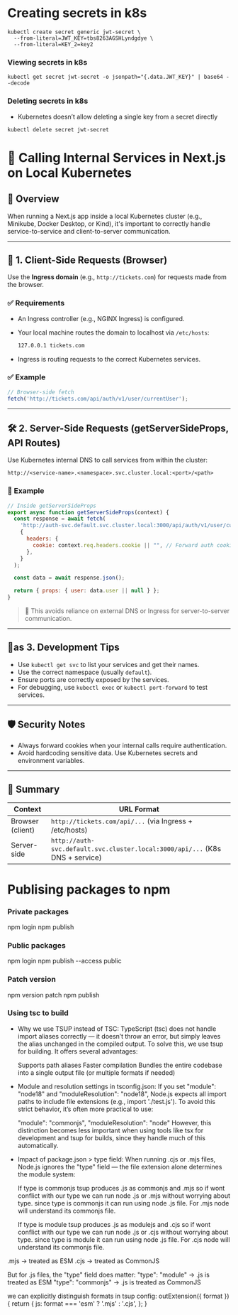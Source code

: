 # Creating secrets in k8s

```
kubectl create secret generic jwt-secret \
  --from-literal=JWT_KEY=tbs8263AGSHLyndgdye \
  --from-literal=KEY_2=key2
```

### Viewing secrets in k8s

```
kubectl get secret jwt-secret -o jsonpath="{.data.JWT_KEY}" | base64 --decode
``` 

### Deleting secrets in k8s
- Kubernetes doesn’t allow deleting a single key from a secret directly 

```
kubectl delete secret jwt-secret
``` 

# 📘 Calling Internal Services in Next.js on Local Kubernetes

## 📜 Overview

When running a Next.js app inside a local Kubernetes cluster (e.g., Minikube, Docker Desktop, or Kind), it's important to correctly handle service-to-service and client-to-server communication.

---

## 🧱 1. Client-Side Requests (Browser)

Use the **Ingress domain** (e.g., `http://tickets.com`) for requests made from the browser.

### ✅ Requirements

* An Ingress controller (e.g., NGINX Ingress) is configured.

* Your local machine routes the domain to localhost via `/etc/hosts`:

  ```bash
  127.0.0.1 tickets.com
  ```

* Ingress is routing requests to the correct Kubernetes services.

### ✅ Example

```js
// Browser-side fetch
fetch('http://tickets.com/api/auth/v1/user/currentUser');
```

---

## 🛠️ 2. Server-Side Requests (getServerSideProps, API Routes)

Use Kubernetes internal DNS to call services from within the cluster:

```
http://<service-name>.<namespace>.svc.cluster.local:<port>/<path>
```

### 🔧 Example

```js
// Inside getServerSideProps
export async function getServerSideProps(context) {
  const response = await fetch(
    'http://auth-svc.default.svc.cluster.local:3000/api/auth/v1/user/currentUser',
    {
      headers: {
        cookie: context.req.headers.cookie || "", // Forward auth cookies
      },
    }
  );

  const data = await response.json();

  return { props: { user: data.user || null } };
}
```

> 🔄 This avoids reliance on external DNS or Ingress for server-to-server communication.

---

## 🧺as 3. Development Tips

* Use `kubectl get svc` to list your services and get their names.
* Use the correct namespace (usually `default`).
* Ensure ports are correctly exposed by the services.
* For debugging, use `kubectl exec` or `kubectl port-forward` to test services.

---

## 🛡️ Security Notes

* Always forward cookies when your internal calls require authentication.
* Avoid hardcoding sensitive data. Use Kubernetes secrets and environment variables.

---

## 🧵 Summary

| Context          | URL Format                                                                   |
| ---------------- | ---------------------------------------------------------------------------- |
| Browser (client) | `http://tickets.com/api/...` (via Ingress + /etc/hosts)                      |
| Server-side      | `http://auth-svc.default.svc.cluster.local:3000/api/...` (K8s DNS + service) |

# Publising packages to npm

### Private packages
npm login
npm publish

### Public packages
npm login
npm publish --access public

### Patch version
npm version patch
npm publish

### Using tsc to build
- Why we use TSUP instead of TSC:
  TypeScript (tsc) does not handle import aliases correctly — it doesn’t throw an error, but simply leaves the alias unchanged in the compiled output.
  To solve this, we use tsup for building. It offers several advantages:

  Supports path aliases
  Faster compilation
  Bundles the entire codebase into a single output file (or multiple formats if needed)

- Module and resolution settings in tsconfig.json:
  If you set "module": "node18" and "moduleResolution": "node18", Node.js expects all import paths to include file extensions (e.g., import './test.js').
  To avoid this strict behavior, it’s often more practical to use:

  "module": "commonjs",
  "moduleResolution": "node"
  However, this distinction becomes less important when using tools like tsx for development and tsup for builds, since they handle much of this automatically.

- Impact of package.json > type field:
  When running .cjs or .mjs files, Node.js ignores the "type" field — the file extension alone determines the module system:
  
  If type is commonjs tsup produces .js as commonjs and .mjs so if wont conflict with our type we can run node .js or .mjs without worrying about type. since
  type is commonjs it can run using node .js file. For .mjs node will understand its commonjs file.

  If type is module tsup produces .js as modulejs and .cjs so if wont conflict with our type we can run node .js or .cjs without worrying about type. since type is module it can run using node .js file. For .cjs node will understand its commonjs file.

 .mjs → treated as ESM
 .cjs → treated as CommonJS

 But for .js files, the "type" field does matter:
 "type": "module" → .js is treated as ESM
 "type": "commonjs" → .js is treated as CommonJS

 we can explicitly distinguish formats in tsup config:
  outExtension({ format }) {
    return {
      js: format === 'esm' ? '.mjs' : '.cjs',
    };
  }